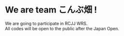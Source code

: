 # We are team こんぶ畑 !

We are going to participate in RCJJ WRS.  
All codes will be open to the public after the Japan Open. <!-- [Link](https://github.com/KOMBU-Batake/KOMBU-Batake) -->

<!-- 
# ポスター
![poster.png]()
-->
